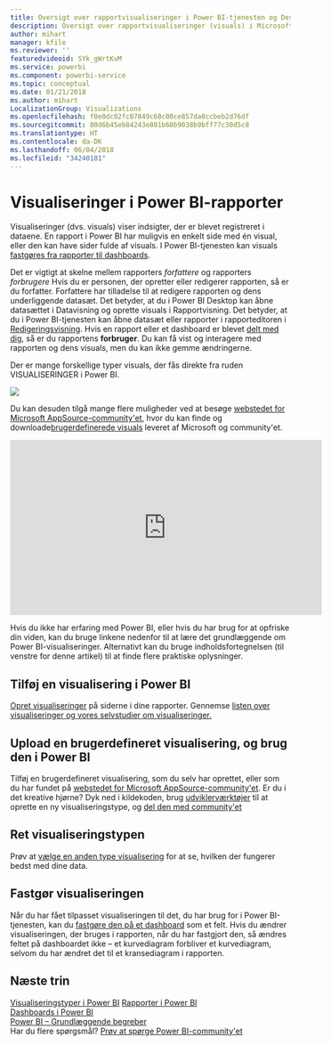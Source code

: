```yaml
---
title: Oversigt over rapportvisualiseringer i Power BI-tjenesten og Desktop
description: Oversigt over rapportvisualiseringer (visuals) i Microsoft Power BI.
author: mihart
manager: kfile
ms.reviewer: ''
featuredvideoid: SYk_gWrtKvM
ms.service: powerbi
ms.component: powerbi-service
ms.topic: conceptual
ms.date: 01/21/2018
ms.author: mihart
LocalizationGroup: Visualizations
ms.openlocfilehash: f0e0dc02fc07849c68c00ce857da0ccbeb2d76df
ms.sourcegitcommit: 80d6b45eb84243e801b60b9038b9bff77c30d5c8
ms.translationtype: HT
ms.contentlocale: da-DK
ms.lasthandoff: 06/04/2018
ms.locfileid: "34240181"
---
```

# <a name="visualizations-in-power-bi-reports"></a>Visualiseringer i Power BI-rapporter
Visualiseringer (dvs. visuals) viser indsigter, der er blevet registreret i dataene. En rapport i Power BI har muligvis en enkelt side med én visual, eller den kan have sider fulde af visuals. I Power BI-tjenesten kan visuals [fastgøres fra rapporter til dashboards](service-dashboard-pin-tile-from-report.md). 

Det er vigtigt at skelne mellem rapporters *forfattere* og rapporters *forbrugere* Hvis du er personen, der opretter eller redigerer rapporten, så er du forfatter.  Forfattere har tilladelse til at redigere rapporten og dens underliggende datasæt. Det betyder, at du i Power BI Desktop kan åbne datasættet i Datavisning og oprette visuals i Rapportvisning. Det betyder, at du i Power BI-tjenesten kan åbne datasæt eller rapporter i rapporteditoren i [Redigeringsvisning](service-reading-view-and-editing-view.md). Hvis en rapport eller et dashboard er blevet [delt med dig](service-shared-with-me.md), så er du rapportens **forbruger**. Du kan få vist og interagere med rapporten og dens visuals, men du kan ikke gemme ændringerne.

Der er mange forskellige typer visuals, der fås direkte fra ruden VISUALISERINGER i Power BI. 

![](media/power-bi-report-visualizations/power-bi-visualizations.png)

Du kan desuden tilgå mange flere muligheder ved at besøge [webstedet for Microsoft AppSource-community'et](https://appsource.microsoft.com), hvor du kan finde og downloade[brugerdefinerede visuals](https://appsource.microsoft.com/marketplace/apps?product=power-bi-visuals&page=1) leveret af Microsoft og community'et.    

<iframe width="560" height="315" src="https://www.youtube.com/embed/SYk_gWrtKvM?list=PL1N57mwBHtN0JFoKSR0n-tBkUJHeMP2cP" frameborder="0" allowfullscreen></iframe>


  Hvis du ikke har erfaring med Power BI, eller hvis du har brug for at opfriske din viden, kan du bruge linkene nedenfor til at lære det grundlæggende om Power BI-visualiseringer.  Alternativt kan du bruge indholdsfortegnelsen (til venstre for denne artikel) til at finde flere praktiske oplysninger.

## <a name="add-a-visualization-in-power-bi"></a>Tilføj en visualisering i Power BI
[Opret visualiseringer](power-bi-report-add-visualizations-i.md) på siderne i dine rapporter. Gennemse [listen over visualiseringer og vores selvstudier om visualiseringer.](power-bi-visualization-types-for-reports-and-q-and-a.md) 

## <a name="upload-a-custom-visualization-and-use-it-in-power-bi"></a>Upload en brugerdefineret visualisering, og brug den i Power BI
Tilføj en brugerdefineret visualisering, som du selv har oprettet, eller som du har fundet på [webstedet for Microsoft AppSource-community'et](https://appsource.microsoft.com/marketplace/apps?product=power-bi-visuals). Er du i det kreative hjørne? Dyk ned i kildekoden, brug [udviklerværktøjer](service-custom-visuals-getting-started-with-developer-tools.md) til at oprette en ny visualiseringstype, og [del den med community'et](developer/office-store.md)

## <a name="change-the-visualization-type"></a>Ret visualiseringstypen
Prøv at [vælge en anden type visualisering](power-bi-report-change-visualization-type.md) for at se, hvilken der fungerer bedst med dine data.

## <a name="pin-the-visualization"></a>Fastgør visualiseringen
Når du har fået tilpasset visualiseringen til det, du har brug for i Power BI-tjenesten, kan du [fastgøre den på et dashboard](service-dashboard-pin-tile-from-report.md) som et felt. Hvis du ændrer visualiseringen, der bruges i rapporten, når du har fastgjort den, så ændres feltet på dashboardet ikke – et kurvediagram forbliver et kurvediagram, selvom du har ændret det til et kransediagram i rapporten.

## <a name="next-steps"></a>Næste trin
[Visualiseringstyper i Power BI](power-bi-visualization-types-for-reports-and-q-and-a.md)
[Rapporter i Power BI](service-reports.md)  
[Dashboards i Power BI](service-dashboards.md)  
[Power BI – Grundlæggende begreber](service-basic-concepts.md)  
Har du flere spørgsmål? [Prøv at spørge Power BI-community'et](http://community.powerbi.com/)


